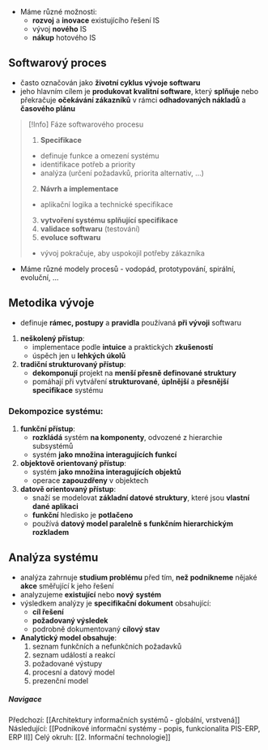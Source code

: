 - Máme různé možnosti:
	- **rozvoj** a **inovace** existujícího řešení IS
	- vývoj **nového** IS
	- **nákup** hotového IS

## Softwarový proces
- často označován jako **životní cyklus vývoje softwaru**
- jeho hlavním cílem je **produkovat kvalitní software**, který **splňuje** nebo překračuje **očekávání zákazníků** v rámci **odhadovaných nákladů** a **časového plánu**
>[!Info] Fáze softwarového procesu
>1. **Specifikace**
>	- definuje funkce a omezení systému
>	- identifikace potřeb a priority
>	- analýza (určení požadavků, priorita alternativ, ...)
>2. **Návrh a implementace**
>	- aplikační logika a technické specifikace
>3. **vytvoření systému splňující specifikace**
>4. **validace softwaru** (testování)
>5. **evoluce softwaru**
>	- vývoj pokračuje, aby uspokojil potřeby zákazníka
- Máme různé modely procesů - vodopád, prototypování, spirální, evoluční, ...

## Metodika vývoje
- definuje **rámec, postupy** a **pravidla** používaná **při vývoji** softwaru
1. **neškolený přístup**:
	- implementace podle **intuice** a praktických **zkušeností**
	- úspěch jen u **lehkých úkolů**
2. **tradiční strukturovaný přístup**:
	- **dekomponují** projekt na **menší přesně definované struktury**
	- pomáhají při vytváření **strukturované**, **úplnější** a **přesnější** **specifikace** systému

### Dekompozice systému:
1. **funkční přístup**:
	- **rozkládá** systém **na komponenty**, odvozené z hierarchie subsystémů
	- systém **jako množina interagujících funkcí**
1. **objektově orientovaný přístup**:
	- systém **jako množina interagujících objektů**
	- operace **zapouzdřeny** v objektech
1. **datově orientovaný přístup**:
	- snaží se modelovat **základní datové struktury**, které jsou **vlastní dané aplikaci**
	- **funkční** hledisko je **potlačeno**
	- používá **datový model paralelně s funkčním hierarchickým rozkladem**

## Analýza systému
- analýza zahrnuje **studium problému** před tím, **než podnikneme** nějaké **akce** směřující k jeho řešení
- analyzujeme **existující** nebo **nový** **systém**
- výsledkem analýzy je **specifikační dokument** obsahující:
	- **cíl řešení**
	- **požadovaný výsledek**
	- podrobně dokumentovaný **cílový stav**
- **Analytický model obsahuje**:
	1. seznam funkčních a nefunkčních požadavků
	2. seznam událostí a reakcí
	3. požadované výstupy
	4. procesní a datový model
	5. prezenční model

##### Navigace
Předchozí:  [[Architektury informačních systémů - globální, vrstvená]]
Následující: [[Podnikové informační systémy - popis, funkcionalita PIS-ERP, ERP II]]
Celý okruh: [[2. Informační technologie]]
